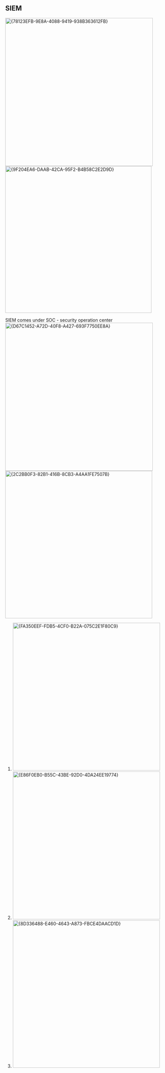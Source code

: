 ## SIEM
<img width="466" alt="{78123EFB-9E8A-4088-9419-938B363612FB}" src="https://github.com/user-attachments/assets/e113f41d-c2ce-4348-92bf-a51bff90fe7e">
<img width="462" alt="{9F204EA6-DAAB-42CA-95F2-B4B58C2E2D9D}" src="https://github.com/user-attachments/assets/b6559323-4307-4742-9bc1-b68fbeccc781">

SIEM comes under SOC - security operation center
<img width="466" alt="{D67C1452-A72D-40F8-A427-693F7750EE8A}" src="https://github.com/user-attachments/assets/f5099999-0cf9-45d6-9ba0-de98e44ac533">
<img width="464" alt="{2C2BB0F3-82B1-416B-8CB3-A4AA1FE7507B}" src="https://github.com/user-attachments/assets/c048affd-5bbf-4986-8f52-077c2dedc36f">

1) <img width="465" alt="{FA350EEF-FDB5-4CF0-B22A-075C2E1F80C9}" src="https://github.com/user-attachments/assets/ed141aaa-87db-4363-b5ef-f7b308e1d098">

2) <img width="465" alt="{E86F0EB0-B55C-43BE-92D0-4DA24EE19774}" src="https://github.com/user-attachments/assets/f0bc1f38-34f0-4142-928c-450c985efc60">

3) <img width="464" alt="{8D336488-E460-4643-A873-FBCE4DAACD1D}" src="https://github.com/user-attachments/assets/fe56bd9e-daa8-4180-bc19-e31b66f58ae7">
























